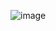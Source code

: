 ![image](https://github.com/Abiji-2020/Leetcode-2024/assets/145255212/dd5150ef-87b7-4b4a-a4bb-35c806ea7eb0)
